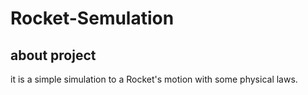 # Rocket-Semulation

## about project 

it is a simple simulation to a Rocket's motion with some physical laws.

